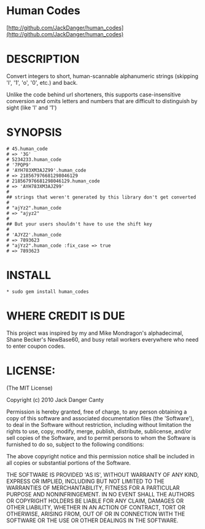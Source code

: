 Human Codes
=

[http://github.com/JackDanger/human_codes](http://github.com/JackDanger/human_codes)

DESCRIPTION
==

Convert integers to short, human-scannable alphanumeric strings (skipping 'l', '1', 'o', '0', etc.) and back.

Unlike the code behind url shorteners, this supports case-insensitive conversion and
omits letters and numbers that are difficult to distinguish by sight (like 'l' and '1')

SYNOPSIS
== 

    # 45.human_code
    # => '3G'
    # 5234233.human_code
    # '7PQP9'
    # 'AYH783XM3AJZ99'.human_code
    # => 218567976681298046129
    # 218567976681298046129.human_code
    # => 'AYH783XM3AJZ99'
    #
    ## strings that weren't generated by this library don't get converted
    #
    # "ajYz2".human_code
    # => "ajyz2"
    #
    ## But your users shouldn't have to use the shift key
    #
    # 'AJYZ2'.human_code
    # => 7893623
    # "ajYz2".human_code :fix_case => true
    # => 7893623


INSTALL
==

    * sudo gem install human_codes

WHERE CREDIT IS DUE
==

This project was inspired by my and Mike Mondragon's alphadecimal, Shane Becker's
NewBase60, and busy retail workers everywhere who need to enter coupon codes.

LICENSE:
==

(The MIT License)

Copyright (c) 2010 Jack Danger Canty

Permission is hereby granted, free of charge, to any person obtaining
a copy of this software and associated documentation files (the
'Software'), to deal in the Software without restriction, including
without limitation the rights to use, copy, modify, merge, publish,
distribute, sublicense, and/or sell copies of the Software, and to
permit persons to whom the Software is furnished to do so, subject to
the following conditions:

The above copyright notice and this permission notice shall be
included in all copies or substantial portions of the Software.

THE SOFTWARE IS PROVIDED 'AS IS', WITHOUT WARRANTY OF ANY KIND,
EXPRESS OR IMPLIED, INCLUDING BUT NOT LIMITED TO THE WARRANTIES OF
MERCHANTABILITY, FITNESS FOR A PARTICULAR PURPOSE AND NONINFRINGEMENT.
IN NO EVENT SHALL THE AUTHORS OR COPYRIGHT HOLDERS BE LIABLE FOR ANY
CLAIM, DAMAGES OR OTHER LIABILITY, WHETHER IN AN ACTION OF CONTRACT,
TORT OR OTHERWISE, ARISING FROM, OUT OF OR IN CONNECTION WITH THE
SOFTWARE OR THE USE OR OTHER DEALINGS IN THE SOFTWARE.
